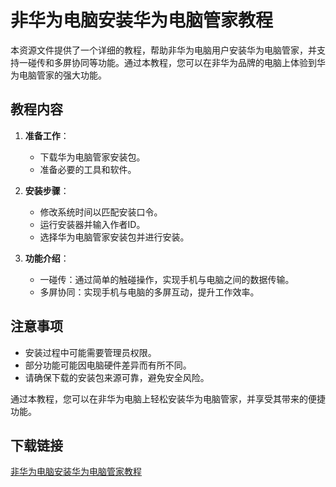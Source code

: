 # 非华为电脑安装华为电脑管家教程

本资源文件提供了一个详细的教程，帮助非华为电脑用户安装华为电脑管家，并支持一碰传和多屏协同等功能。通过本教程，您可以在非华为品牌的电脑上体验到华为电脑管家的强大功能。

## 教程内容

1. **准备工作**：
   - 下载华为电脑管家安装包。
   - 准备必要的工具和软件。

2. **安装步骤**：
   - 修改系统时间以匹配安装口令。
   - 运行安装器并输入作者ID。
   - 选择华为电脑管家安装包并进行安装。

3. **功能介绍**：
   - 一碰传：通过简单的触碰操作，实现手机与电脑之间的数据传输。
   - 多屏协同：实现手机与电脑的多屏互动，提升工作效率。

## 注意事项

- 安装过程中可能需要管理员权限。
- 部分功能可能因电脑硬件差异而有所不同。
- 请确保下载的安装包来源可靠，避免安全风险。

通过本教程，您可以在非华为电脑上轻松安装华为电脑管家，并享受其带来的便捷功能。

## 下载链接

[非华为电脑安装华为电脑管家教程](https://pan.quark.cn/s/e4618af32950)